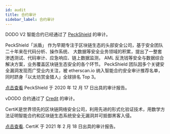 ```yaml
---
id: audit
title: 合约审计
sidebar_label: 合约审计
---
```


DODO V2 智能合约已经通过了 [PeckShield](https://peckshield.cn/zh) 的审计。 

PeckShield「派盾」 作为早期专注于区块链生态的头部安全公司，基于安全团队二十年来在代码分析、操作系统、 ⼤数据等安全业务领域的积累，提出了一整套渗透测试、代码审计、应急响应、链上数据监测， AML 反洗钱等安全与数据综合解决方案，业务覆盖区块链生态安全的各个环节。 PeckShield 团队因多个关键安全漏洞发现而广受业内关注，被 etherscan.io 纳入智能合约安全审计推荐名单，同时跻身「以太坊赏金猎人」全球排名 Top 3。

[点击查看](https://github.com/DODOEX/contractV2/blob/main/audit/PeckShield-Audit-DODOV2-v1.0.pdf) PeckShield 于 2020 年 12 月 17 日出具的审计报告。

vDODO 合约通过了 [Credit](https://www.trailofbits.com/) 的审计。

CertiK是世界领先的区块链网络安全公司，利用先进的形式化验证技术，用数学方法证明智能合约和区块链生态系统安全无漏洞并可抵御黑客入侵。

[点击查看](https://github.com/DODOEX/contractV2/blob/main/audit/vDODO-final-report.pdf). CertiK 于 2021 年 2 月 18 日出具的审计报告。

